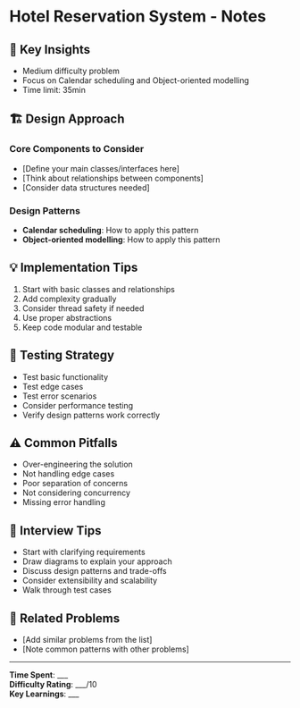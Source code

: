 # Hotel Reservation System - Notes

## 🎯 Key Insights

- Medium difficulty problem
- Focus on Calendar scheduling and Object-oriented modelling
- Time limit: 35min

## 🏗️ Design Approach

### Core Components to Consider
- [Define your main classes/interfaces here]
- [Think about relationships between components]
- [Consider data structures needed]

### Design Patterns
- **Calendar scheduling**: How to apply this pattern
- **Object-oriented modelling**: How to apply this pattern

## 💡 Implementation Tips

1. Start with basic classes and relationships
2. Add complexity gradually
3. Consider thread safety if needed
4. Use proper abstractions
5. Keep code modular and testable

## 🧪 Testing Strategy

- Test basic functionality
- Test edge cases
- Test error scenarios
- Consider performance testing
- Verify design patterns work correctly

## ⚠️ Common Pitfalls

- Over-engineering the solution
- Not handling edge cases
- Poor separation of concerns
- Not considering concurrency
- Missing error handling

## 📝 Interview Tips

- Start with clarifying requirements
- Draw diagrams to explain your approach
- Discuss design patterns and trade-offs
- Consider extensibility and scalability
- Walk through test cases

## 🔗 Related Problems

- [Add similar problems from the list]
- [Note common patterns with other problems]

---

**Time Spent**: ___  
**Difficulty Rating**: ___/10  
**Key Learnings**: ___